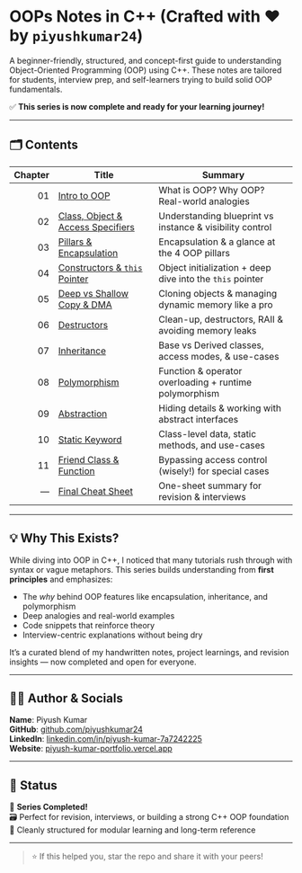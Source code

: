 # OOPs Notes in C++ (Crafted with ❤️ by `piyushkumar24`)

A beginner-friendly, structured, and concept-first guide to understanding Object-Oriented Programming (OOP) using C++. These notes are tailored for students, interview prep, and self-learners trying to build solid OOP fundamentals.

✅ **This series is now complete and ready for your learning journey!**

---

## 🗂️ Contents

| Chapter | Title                                               | Summary                                                      |
|--------:|-----------------------------------------------------|--------------------------------------------------------------|
|   01    | [Intro to OOP](./Chapter-01-Introduction/README.md)                         | What is OOP? Why OOP? Real-world analogies                   |
|   02    | [Class, Object & Access Specifiers](./Chapter-02-Class-Obj/README.md)       | Understanding blueprint vs instance & visibility control     |
|   03    | [Pillars & Encapsulation](./Chapter-03-Pillars-Encapsulation/README.md)     | Encapsulation & a glance at the 4 OOP pillars                |
|   04    | [Constructors & `this` Pointer](./Chapter-04-Constructors/README.md)         | Object initialization + deep dive into the `this` pointer    |
|   05    | [Deep vs Shallow Copy & DMA](./Chapter-05-Copy-DMA/README.md)              | Cloning objects & managing dynamic memory like a pro         |
|   06    | [Destructors](./Chapter-06-Destructors/README.md)                           | Clean-up, destructors, RAII & avoiding memory leaks          |
|   07    | [Inheritance](./Chapter-07-Inheritance/README.md)                           | Base vs Derived classes, access modes, & use-cases           |
|   08    | [Polymorphism](./Chapter-08-Polymorphism/README.md)                         | Function & operator overloading + runtime polymorphism       |
|   09    | [Abstraction](./Chapter-09-Abstraction/README.md)                           | Hiding details & working with abstract interfaces            |
|   10    | [Static Keyword](./Chapter-10-Static/README.md)                              | Class-level data, static methods, and use-cases              |
|   11    | [Friend Class & Function](./Chapter-11-Friend/README.md)                    | Bypassing access control (wisely!) for special cases         |
|   —     | [Final Cheat Sheet](./Final-Revision-CheatSheet/README.md)                  | One-sheet summary for revision & interviews                  |

---

## 💡 Why This Exists?

While diving into OOP in C++, I noticed that many tutorials rush through with syntax or vague metaphors. This series builds understanding from **first principles** and emphasizes:

- The *why* behind OOP features like encapsulation, inheritance, and polymorphism
- Deep analogies and real-world examples
- Code snippets that reinforce theory
- Interview-centric explanations without being dry

It’s a curated blend of my handwritten notes, project learnings, and revision insights — now completed and open for everyone.

---

## 👨‍💻 Author & Socials

**Name**: Piyush Kumar  
**GitHub**: [github.com/piyushkumar24](https://github.com/piyushkumar24)  
**LinkedIn**: [linkedin.com/in/piyush-kumar-7a7242225](https://www.linkedin.com/in/piyush-kumar-7a7242225/)  
**Website**: [piyush-kumar-portfolio.vercel.app](https://piyush-kumar-portfolio.vercel.app/)

---

## 🏁 Status

🎉 **Series Completed!**  
🗃️ Perfect for revision, interviews, or building a strong C++ OOP foundation  
📌 Cleanly structured for modular learning and long-term reference  

---

> ⭐ If this helped you, star the repo and share it with your peers!

